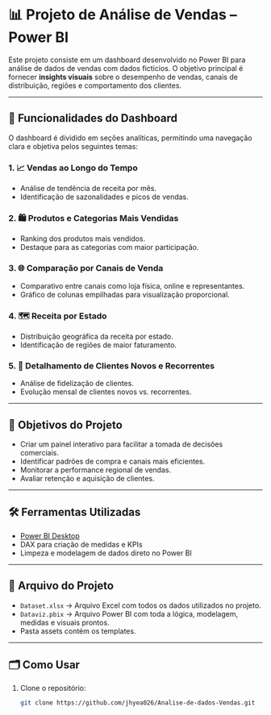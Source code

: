 # 📊 Projeto de Análise de Vendas – Power BI

Este projeto consiste em um dashboard desenvolvido no Power BI para análise de dados de vendas com dados fictícios. O objetivo principal é fornecer **insights visuais** sobre o desempenho de vendas, canais de distribuição, regiões e comportamento dos clientes.

---

## 📌 Funcionalidades do Dashboard

O dashboard é dividido em seções analíticas, permitindo uma navegação clara e objetiva pelos seguintes temas:

### 1. 📈 Vendas ao Longo do Tempo
- Análise de tendência de receita por mês.
- Identificação de sazonalidades e picos de vendas.

### 2. 🛍️ Produtos e Categorias Mais Vendidas
- Ranking dos produtos mais vendidos.
- Destaque para as categorias com maior participação.

### 3. 🌐 Comparação por Canais de Venda
- Comparativo entre canais como loja física, online e representantes.
- Gráfico de colunas empilhadas para visualização proporcional.

### 4. 🗺️ Receita por Estado
- Distribuição geográfica da receita por estado.
- Identificação de regiões de maior faturamento.

### 5. 👥 Detalhamento de Clientes Novos e Recorrentes
- Análise de fidelização de clientes.
- Evolução mensal de clientes novos vs. recorrentes.

---

## 🧠 Objetivos do Projeto

- Criar um painel interativo para facilitar a tomada de decisões comerciais.
- Identificar padrões de compra e canais mais eficientes.
- Monitorar a performance regional de vendas.
- Avaliar retenção e aquisição de clientes.

---

## 🛠️ Ferramentas Utilizadas

- [Power BI Desktop](https://powerbi.microsoft.com)
- DAX para criação de medidas e KPIs
- Limpeza e modelagem de dados direto no Power BI

---

## 📁 Arquivo do Projeto
- `Dataset.xlsx` → Arquivo Excel com todos os dados utilizados no projeto.
- `Dataviz.pbix` → Arquivo Power BI com toda a lógica, modelagem, medidas e visuais prontos.
- Pasta assets contém os templates.

---

## 🗂️ Como Usar

1. Clone o repositório:
   ```bash
   git clone https://github.com/jhyea026/Analise-de-dados-Vendas.git
